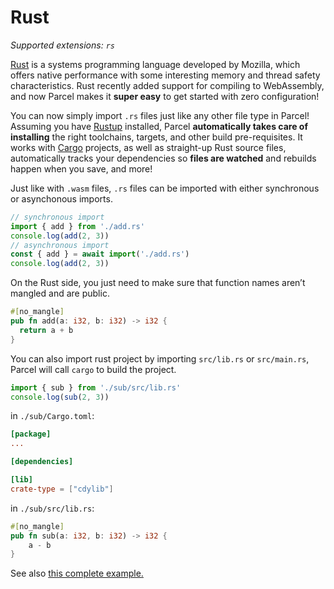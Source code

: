 # Rust

_Supported extensions: `rs`_

[Rust](https://www.rust-lang.org) is a systems programming language developed by Mozilla, which offers native performance with some interesting memory and thread safety characteristics. Rust recently added support for compiling to WebAssembly, and now Parcel makes it **super easy** to get started with zero configuration!

You can now simply import `.rs` files just like any other file type in Parcel! Assuming you have [Rustup](https://rustup.rs) installed, Parcel **automatically takes care of installing** the right toolchains, targets, and other build pre-requisites. It works with [Cargo](https://github.com/rust-lang/cargo) projects, as well as straight-up Rust source files, automatically tracks your dependencies so **files are watched** and rebuilds happen when you save, and more!

Just like with `.wasm` files, `.rs` files can be imported with either synchronous or asynchonous imports.

```js
// synchronous import
import { add } from './add.rs'
console.log(add(2, 3))
// asynchronous import
const { add } = await import('./add.rs')
console.log(add(2, 3))
```

On the Rust side, you just need to make sure that function names aren’t mangled and are public.

```rs
#[no_mangle]
pub fn add(a: i32, b: i32) -> i32 {
  return a + b
}
```

You can also import rust project by importing `src/lib.rs` or `src/main.rs`, Parcel will call `cargo` to build the project.

```js
import { sub } from './sub/src/lib.rs'
console.log(sub(2, 3))
```

in `./sub/Cargo.toml`:

```toml
[package]
...

[dependencies]

[lib]
crate-type = ["cdylib"]
```

in `./sub/src/lib.rs`:

```rust
#[no_mangle]
pub fn sub(a: i32, b: i32) -> i32 {
    a - b
}
```

See also [this complete example.](https://github.com/parcel-bundler/examples/tree/master/rust-cargo)
